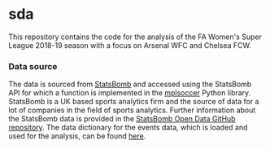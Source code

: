 # sda

This repository contains the code for the analysis of the FA Women's Super League 2018-19 season with a focus on Arsenal WFC and Chelsea FCW. 

### Data source

The data is sourced from [StatsBomb](https://statsbomb.com/) and accessed using the StatsBomb API for which a function is implemented in the [mplsoccer](https://mplsoccer.readthedocs.io/en/latest/index.html) Python library. StatsBomb is a UK based sports analytics firm and the source of data for a lot of companies in the field of sports analytics. Further information about the StatsBomb data is provided in the [StatsBomb Open Data GitHub repository](https://github.com/statsbomb/open-data). The data dictionary for the events data, which is loaded and used for the analysis, can be found [here](https://github.com/statsbomb/open-data/blob/master/doc/Open%20Data%20Events%20v4.0.0.pdf).